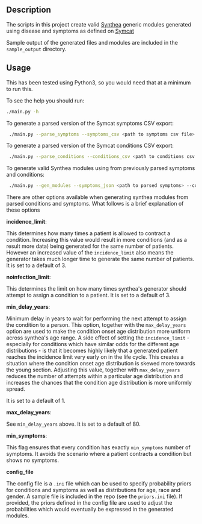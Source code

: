 ## Description

The scripts in this project create valid [Synthea](https://github.com/synthetichealth/synthea) generic modules generated using disease and symptoms as defined
on [Symcat](http://www.symcat.com/)

Sample output of the generated files and modules are included in the `sample_output` directory.

## Usage
This has been tested using Python3, so you would need that at a minimum to run this.

To see the help you should run:
```bash
./main.py -h
``` 

To generate a parsed version of the Symcat symptoms CSV export:
```bash
 ./main.py --parse_symptoms --symptoms_csv <path to symptoms csv file> --output <path_to_output_dir>
```

To generate a parsed version of the Symcat conditions CSV export:
```bash
 ./main.py --parse_conditions --conditions_csv <path to conditions csv file> --output <path_to_output_dir>
```

To generate valid Synthea modules using from previously parsed symptoms and conditions:
```bash
 ./main.py --gen_modules --symptoms_json <path to parsed symptoms> --conditions_json <path to parsed conditions> --output <path_to_output_dir>
```

There are other options available when generating synthea modules from parsed conditions and symptoms. What follows is a
brief explanation of these options 

**incidence_limit**:

This determines how many times a patient is allowed to contract a condition.
Increasing this value would result in more conditions (and as a result more data) being generated for the same number of patients.
However an increased value of the `incidence_limit` also means the generator takes much longer time to generate the same number of patients.
It is set to a default of 3.

**noinfection_limit**:

This determines the limit on how many times synthea's generator should attempt to assign a condition to a patient.
It is set to a default of 3.

**min_delay_years**:

Minimum delay in years to wait for performing the next attempt to assign the condition to a person. This option,
together with the `max_delay_years` option are used to make the condition onset age distribution more uniform across synthea's
age range.
A side effect of setting the `incidence_limit` - especially for conditions which have similar odds for the different age
distributions - is that it becomes highly likely that a generated patient reaches the incidence limit very early on in the life
cycle. This creates a situation where the condition onset age distribution is skewed more towards the young section.
Adjusting this value, together with `max_delay_years` reduces the number of attempts within a particular age distribution
and increases the chances that the condition age distribution is more uniformly spread.

It is set to a default of 1.

**max_delay_years**:

See `min_delay_years` above.
It is set to a default of 80.

**min_symptoms**:

This flag ensures that every condition has exactly `min_symptoms` number of symptoms. It avoids the scenario where a patient
contracts a condition but shows no symptoms.

**config_file**

The config file is a `.ini` file which can be used to specify probability priors for conditions and symptoms as well as distributions
for age, race and gender.
A sample file is included in the repo (see the `priors.ini` file).
If provided, the priors defined in the config file are used to adjust the probabilities which would eventually be expressed in the
generated modules. 